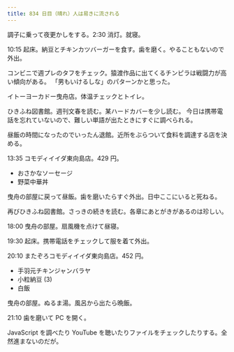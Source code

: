 ```yaml
---
title: 834 日目（晴れ）人は易きに流される
---
```


調子に乗って夜更かしをする。2:30 消灯。就寝。

10:15 起床。納豆とチキンカツバーガーを食す。歯を磨く。やることもないので外出。

コンビニで週プレのタフをチェック。猿渡作品に出てくるチンピラは戦闘力が高い傾向がある。
「男もいけるしな」のパターンかと思った。

イトーヨーカドー曳舟店。体温チェックとトイレ。

ひきふね図書館。週刊文春を読む。某ハードカバーを少し読む。
今日は携帯電話を忘れていないので、難しい単語が出たときにすぐに調べられる。

昼飯の時間になったのでいったん退館。近所をぶらついて食料を調達する店を決める。

13:35 コモディイイダ東向島店。429 円。

* おさかなソーセージ
* 野菜中華丼

曳舟の部屋に戻って昼飯。歯を磨いたらすぐ外出。日中ここにいると死ねる。

再びひきふね図書館。さっきの続きを読む。各章にあとがきがあるのは珍しい。

18:00 曳舟の部屋。扇風機を点けて昼寝。

19:30 起床。携帯電話をチェックして服を着て外出。

20:10 またぞろコモディイイダ東向島店。452 円。

* 手羽元チキンジャンバラヤ
* 小粒納豆 (3)
* 白飯

曳舟の部屋。ぬるま湯。風呂から出たら晩飯。

21:10 歯を磨いて PC を開く。

JavaScript を調べたり YouTube を聴いたりファイルをチェックしたりする。全然進まないのだが。
